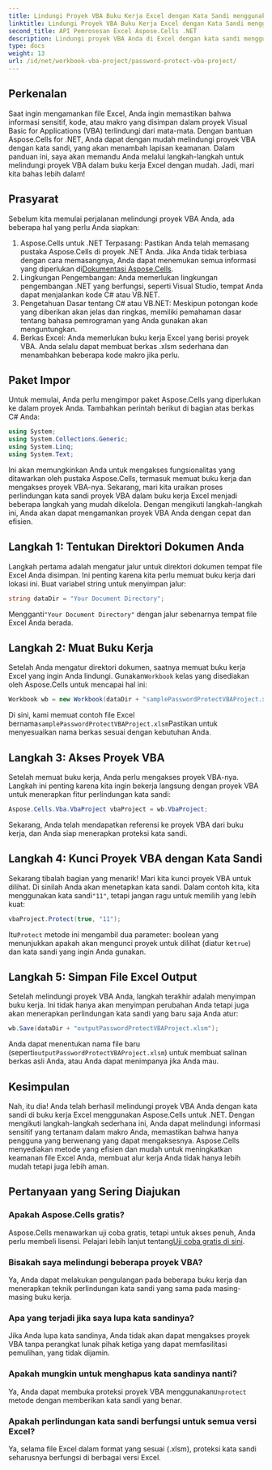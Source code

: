 ```yaml
---
title: Lindungi Proyek VBA Buku Kerja Excel dengan Kata Sandi menggunakan Aspose.Cells
linktitle: Lindungi Proyek VBA Buku Kerja Excel dengan Kata Sandi menggunakan Aspose.Cells
second_title: API Pemrosesan Excel Aspose.Cells .NET
description: Lindungi proyek VBA Anda di Excel dengan kata sandi menggunakan Aspose.Cells for .NET. Ikuti panduan langkah demi langkah ini untuk keamanan yang lebih baik.
type: docs
weight: 13
url: /id/net/workbook-vba-project/password-protect-vba-project/
---
```

## Perkenalan
Saat ingin mengamankan file Excel, Anda ingin memastikan bahwa informasi sensitif, kode, atau makro yang disimpan dalam proyek Visual Basic for Applications (VBA) terlindungi dari mata-mata. Dengan bantuan Aspose.Cells for .NET, Anda dapat dengan mudah melindungi proyek VBA dengan kata sandi, yang akan menambah lapisan keamanan. Dalam panduan ini, saya akan memandu Anda melalui langkah-langkah untuk melindungi proyek VBA dalam buku kerja Excel dengan mudah. Jadi, mari kita bahas lebih dalam!
## Prasyarat
Sebelum kita memulai perjalanan melindungi proyek VBA Anda, ada beberapa hal yang perlu Anda siapkan:
1.  Aspose.Cells untuk .NET Terpasang: Pastikan Anda telah memasang pustaka Aspose.Cells di proyek .NET Anda. Jika Anda tidak terbiasa dengan cara memasangnya, Anda dapat menemukan semua informasi yang diperlukan di[Dokumentasi Aspose.Cells](https://reference.aspose.com/cells/net/).
2. Lingkungan Pengembangan: Anda memerlukan lingkungan pengembangan .NET yang berfungsi, seperti Visual Studio, tempat Anda dapat menjalankan kode C# atau VB.NET.
3. Pengetahuan Dasar tentang C# atau VB.NET: Meskipun potongan kode yang diberikan akan jelas dan ringkas, memiliki pemahaman dasar tentang bahasa pemrograman yang Anda gunakan akan menguntungkan.
4. Berkas Excel: Anda memerlukan buku kerja Excel yang berisi proyek VBA. Anda selalu dapat membuat berkas .xlsm sederhana dan menambahkan beberapa kode makro jika perlu.
## Paket Impor
Untuk memulai, Anda perlu mengimpor paket Aspose.Cells yang diperlukan ke dalam proyek Anda. Tambahkan perintah berikut di bagian atas berkas C# Anda:
```csharp
using System;
using System.Collections.Generic;
using System.Linq;
using System.Text;
```
Ini akan memungkinkan Anda untuk mengakses fungsionalitas yang ditawarkan oleh pustaka Aspose.Cells, termasuk memuat buku kerja dan mengakses proyek VBA-nya.
Sekarang, mari kita uraikan proses perlindungan kata sandi proyek VBA dalam buku kerja Excel menjadi beberapa langkah yang mudah dikelola. Dengan mengikuti langkah-langkah ini, Anda akan dapat mengamankan proyek VBA Anda dengan cepat dan efisien.
## Langkah 1: Tentukan Direktori Dokumen Anda
Langkah pertama adalah mengatur jalur untuk direktori dokumen tempat file Excel Anda disimpan. Ini penting karena kita perlu memuat buku kerja dari lokasi ini. Buat variabel string untuk menyimpan jalur:
```csharp
string dataDir = "Your Document Directory";
```
 Mengganti`"Your Document Directory"` dengan jalur sebenarnya tempat file Excel Anda berada.
## Langkah 2: Muat Buku Kerja
 Setelah Anda mengatur direktori dokumen, saatnya memuat buku kerja Excel yang ingin Anda lindungi. Gunakan`Workbook` kelas yang disediakan oleh Aspose.Cells untuk mencapai hal ini:
```csharp
Workbook wb = new Workbook(dataDir + "samplePasswordProtectVBAProject.xlsm");
```
 Di sini, kami memuat contoh file Excel bernama`samplePasswordProtectVBAProject.xlsm`Pastikan untuk menyesuaikan nama berkas sesuai dengan kebutuhan Anda.
## Langkah 3: Akses Proyek VBA
Setelah memuat buku kerja, Anda perlu mengakses proyek VBA-nya. Langkah ini penting karena kita ingin bekerja langsung dengan proyek VBA untuk menerapkan fitur perlindungan kata sandi:
```csharp
Aspose.Cells.Vba.VbaProject vbaProject = wb.VbaProject;
```
Sekarang, Anda telah mendapatkan referensi ke proyek VBA dari buku kerja, dan Anda siap menerapkan proteksi kata sandi.
## Langkah 4: Kunci Proyek VBA dengan Kata Sandi
Sekarang tibalah bagian yang menarik! Mari kita kunci proyek VBA untuk dilihat. Di sinilah Anda akan menetapkan kata sandi. Dalam contoh kita, kita menggunakan kata sandi`"11"`, tetapi jangan ragu untuk memilih yang lebih kuat:
```csharp
vbaProject.Protect(true, "11");
```
 Itu`Protect` metode ini mengambil dua parameter: boolean yang menunjukkan apakah akan mengunci proyek untuk dilihat (diatur ke`true`) dan kata sandi yang ingin Anda gunakan.
## Langkah 5: Simpan File Excel Output
Setelah melindungi proyek VBA Anda, langkah terakhir adalah menyimpan buku kerja. Ini tidak hanya akan menyimpan perubahan Anda tetapi juga akan menerapkan perlindungan kata sandi yang baru saja Anda atur:
```csharp
wb.Save(dataDir + "outputPasswordProtectVBAProject.xlsm");
```
 Anda dapat menentukan nama file baru (seperti`outputPasswordProtectVBAProject.xlsm`) untuk membuat salinan berkas asli Anda, atau Anda dapat menimpanya jika Anda mau.
## Kesimpulan
Nah, itu dia! Anda telah berhasil melindungi proyek VBA Anda dengan kata sandi di buku kerja Excel menggunakan Aspose.Cells untuk .NET. Dengan mengikuti langkah-langkah sederhana ini, Anda dapat melindungi informasi sensitif yang tertanam dalam makro Anda, memastikan bahwa hanya pengguna yang berwenang yang dapat mengaksesnya. Aspose.Cells menyediakan metode yang efisien dan mudah untuk meningkatkan keamanan file Excel Anda, membuat alur kerja Anda tidak hanya lebih mudah tetapi juga lebih aman.
## Pertanyaan yang Sering Diajukan
### Apakah Aspose.Cells gratis?
 Aspose.Cells menawarkan uji coba gratis, tetapi untuk akses penuh, Anda perlu membeli lisensi. Pelajari lebih lanjut tentang[Uji coba gratis di sini](https://releases.aspose.com/).
### Bisakah saya melindungi beberapa proyek VBA?
Ya, Anda dapat melakukan pengulangan pada beberapa buku kerja dan menerapkan teknik perlindungan kata sandi yang sama pada masing-masing buku kerja.
### Apa yang terjadi jika saya lupa kata sandinya?
Jika Anda lupa kata sandinya, Anda tidak akan dapat mengakses proyek VBA tanpa perangkat lunak pihak ketiga yang dapat memfasilitasi pemulihan, yang tidak dijamin.
### Apakah mungkin untuk menghapus kata sandinya nanti?
Ya, Anda dapat membuka proteksi proyek VBA menggunakan`Unprotect` metode dengan memberikan kata sandi yang benar.
### Apakah perlindungan kata sandi berfungsi untuk semua versi Excel?
Ya, selama file Excel dalam format yang sesuai (.xlsm), proteksi kata sandi seharusnya berfungsi di berbagai versi Excel.
